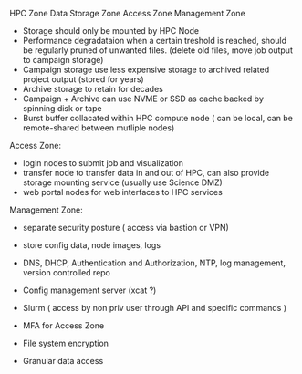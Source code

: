 HPC Zone
Data Storage Zone
Access Zone
Management Zone

- Storage should only be mounted by HPC Node
- Performance degradataion when a certain treshold is reached, should be regularly pruned of unwanted files. (delete old files, move job output to campaign storage)
- Campaign storage use less expensive storage to archived related project output (stored for years)
- Archive storage to retain for decades
- Campaign + Archive can use NVME or SSD as cache backed by spinning disk or tape
- Burst buffer collacated within HPC compute node ( can be local, can be remote-shared between mutliple nodes)

Access Zone:
- login nodes to submit job and visualization
- transfer node to transfer data in and out of HPC, can also provide storage mounting service (usually use Science DMZ)
- web portal nodes for web interfaces to HPC services

Management Zone:
- separate security posture ( access via bastion or VPN)
- store config data, node images, logs
- DNS, DHCP, Authentication and Authorization, NTP, log management, version controlled repo
- Config management server (xcat ?)
- Slurm ( access by non priv user through API and specific commands )

- MFA for Access Zone
- File system encryption 

- Granular data access



